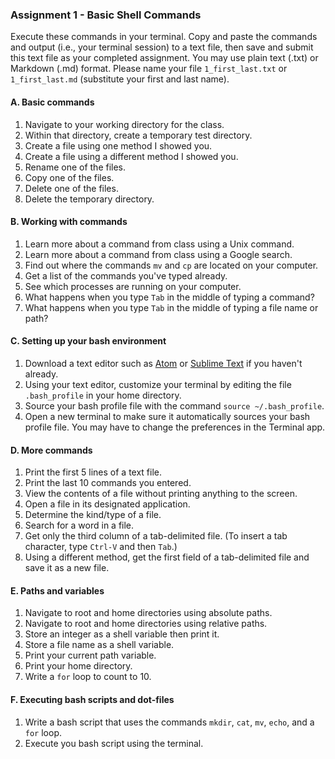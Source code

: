 ### Assignment 1 - Basic Shell Commands

Execute these commands in your terminal. Copy and paste the commands and output (i.e., your terminal session) to a text file, then save and submit this text file as your completed assignment. You may use plain text (.txt) or Markdown (.md) format. Please name your file `1_first_last.txt` or `1_first_last.md` (substitute your first and last name).

#### A. Basic commands

1. Navigate to your working directory for the class.
2. Within that directory, create a temporary test directory.
3. Create a file using one method I showed you.
4. Create a file using a different method I showed you.
5. Rename one of the files.
6. Copy one of the files.
7. Delete one of the files.
8. Delete the temporary directory.

#### B. Working with commands

1. Learn more about a command from class using a Unix command.
2. Learn more about a command from class using a Google search.
3. Find out where the commands `mv` and `cp` are located on your computer.
4. Get a list of the commands you've typed already.
5. See which processes are running on your computer.
6. What happens when you type `Tab` in the middle of typing a command?
7. What happens when you type `Tab` in the middle of typing a file name or path?

#### C. Setting up your bash environment

1. Download a text editor such as [Atom](https://atom.io) or [Sublime Text](https://www.sublimetext.com) if you haven't already.
2. Using your text editor, customize your terminal by editing the file `.bash_profile` in your home directory.
3. Source your bash profile file with the command `source ~/.bash_profile`.
4. Open a new terminal to make sure it automatically sources your bash profile file. You may have to change the preferences in the Terminal app.

#### D. More commands

1. Print the first 5 lines of a text file.
2. Print the last 10 commands you entered.
3. View the contents of a file without printing anything to the screen.
4. Open a file in its designated application.
5. Determine the kind/type of a file.
6. Search for a word in a file.
7. Get only the third column of a tab-delimited file. (To insert a tab character, type `Ctrl-V` and then `Tab`.)
8. Using a different method, get the first field of a tab-delimited file and save it as a new file.

#### E. Paths and variables

1. Navigate to root and home directories using absolute paths.
2. Navigate to root and home directories using relative paths.
3. Store an integer as a shell variable then print it.
4. Store a file name as a shell variable.
5. Print your current path variable.
6. Print your home directory.
7. Write a `for` loop to count to 10.

#### F. Executing bash scripts and dot-files

1. Write a bash script that uses the commands `mkdir`, `cat`, `mv`, `echo`, and a `for` loop.
2. Execute you bash script using the terminal.
